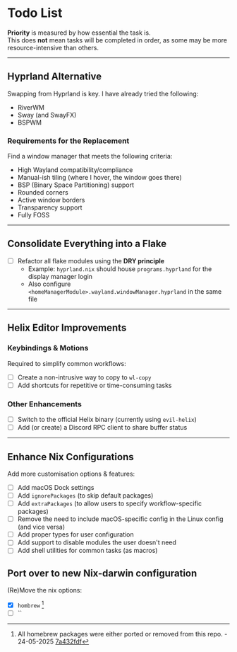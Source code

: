 # Todo List

**Priority** is measured by how essential the task is.  
This does **not** mean tasks will be completed in order, as some may be more resource-intensive than others.

---

## Hyprland Alternative

Swapping from Hyprland is key. I have already tried the following:

- RiverWM  
- Sway (and SwayFX)  
- BSPWM  

### Requirements for the Replacement

Find a window manager that meets the following criteria:

- High Wayland compatibility/compliance  
- Manual-ish tiling (where I hover, the window goes there)  
- BSP (Binary Space Partitioning) support  
- Rounded corners  
- Active window borders  
- Transparency support  
- Fully FOSS  

---

## Consolidate Everything into a Flake

- [ ] Refactor all flake modules using the **DRY principle**  
  - Example: `hyprland.nix` should house `programs.hyprland` for the display manager login  
  - Also configure `<homeManagerModule>.wayland.windowManager.hyprland` in the same file

---

## Helix Editor Improvements

### Keybindings & Motions

Required to simplify common workflows:

- [ ] Create a non-intrusive way to copy to `wl-copy`  
- [ ] Add shortcuts for repetitive or time-consuming tasks  

### Other Enhancements

- [ ] Switch to the official Helix binary (currently using `evil-helix`)  
- [ ] Add (or create) a Discord RPC client to share buffer status  

---

## Enhance Nix Configurations
Add more customisation options & features:

- [ ] Add macOS Dock settings
- [ ] Add `ignorePackages` (to skip default packages)  
- [ ] Add `extraPackages` (to allow users to specify workflow-specific packages)  
- [ ] Remove the need to include macOS-specific config in the Linux config (and vice versa)
- [ ] Add proper types for user configuration  
- [ ] Add support to disable modules the user doesn't need  
- [ ] Add shell utilities for common tasks (as macros)  

## Port over to new Nix-darwin configuration
(Re)Move the nix options:
- [x] ``hombrew`` [^0]
- [ ] ``

[^0]: All homebrew packages were either ported or removed from this repo. - 24-05-2025 [7a432fdf](https://gitlab.com/InvraNet/nix-conf/-/commit/7a432fdf93fef3db93c72a42d3e8c6880f67e0c2)
